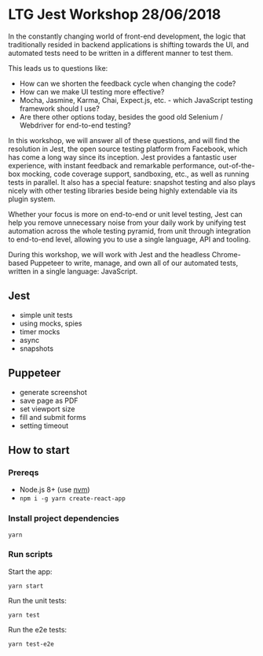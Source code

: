 # LTG Jest Workshop 28/06/2018

In the constantly changing world of front-end development, the logic that traditionally resided in backend applications is shifting towards the UI, and automated tests need to be written in a different manner to test them.

This leads us to questions like:

- How can we shorten the feedback cycle when changing the code?
- How can we make UI testing more effective?
- Mocha, Jasmine, Karma, Chai, Expect.js, etc. - which JavaScript testing framework should I use?
- Are there other options today, besides the good old Selenium / Webdriver for end-to-end testing?

In this workshop, we will answer all of these questions, and will find the resolution in Jest, the open source testing platform from Facebook, which has come a long way since its inception. Jest provides a fantastic user experience, with instant feedback and remarkable performance, out-of-the-box mocking, code coverage support, sandboxing, etc., as well as running tests in parallel. It also has a special feature: snapshot testing and also plays nicely with other testing libraries beside being highly extendable via its plugin system.

Whether your focus is more on end-to-end or unit level testing, Jest can help you remove unnecessary noise from your daily work by unifying test automation across the whole testing pyramid, from unit through integration to end-to-end level, allowing you to use a single language, API and tooling.

During this workshop, we will work with Jest and the headless Chrome-based Puppeteer to write, manage, and own all of our automated tests, written in a single language: JavaScript.

## Jest

- simple unit tests
- using mocks, spies
- timer mocks
- async
- snapshots

## Puppeteer

- generate screenshot
- save page as PDF
- set viewport size
- fill and submit forms
- setting timeout

## How to start

### Prereqs

- Node.js 8+ (use [nvm](https://github.com/creationix/nvm))
- `npm i -g yarn create-react-app`

### Install project dependencies

```
yarn
```

### Run scripts

Start the app:

```
yarn start
```

Run the unit tests:

```
yarn test
```

Run the e2e tests:

```
yarn test-e2e
```
